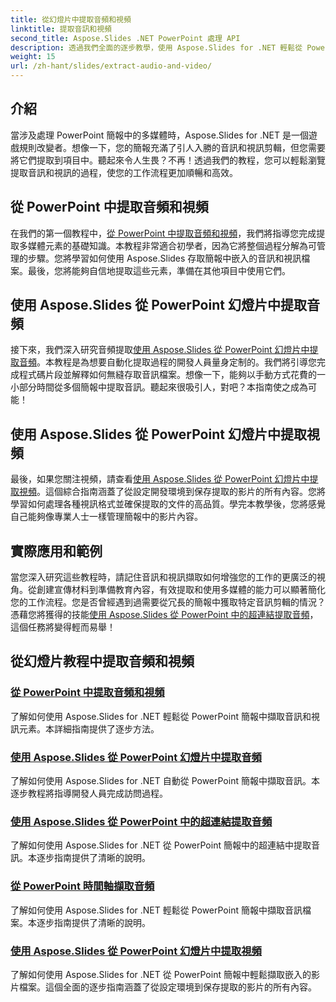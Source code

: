 ```yaml
---
title: 從幻燈片中提取音頻和視頻
linktitle: 提取音訊和視頻
second_title: Aspose.Slides .NET PowerPoint 處理 API
description: 透過我們全面的逐步教學，使用 Aspose.Slides for .NET 輕鬆從 PowerPoint 簡報中提取音訊和視訊。
weight: 15
url: /zh-hant/slides/extract-audio-and-video/
---
```

## 介紹

當涉及處理 PowerPoint 簡報中的多媒體時，Aspose.Slides for .NET 是一個遊戲規則改變者。想像一下，您的簡報充滿了引人入勝的音訊和視訊剪輯，但您需要將它們提取到項目中。聽起來令人生畏？不再！透過我們的教程，您可以輕鬆瀏覽提取音訊和視訊的過程，使您的工作流程更加順暢和高效。

## 從 PowerPoint 中提取音頻和視頻

在我們的第一個教程中，[從 PowerPoint 中提取音頻和視頻](./extracting-audio-and-video/)，我們將指導您完成提取多媒體元素的基礎知識。本教程非常適合初學者，因為它將整個過程分解為可管理的步驟。您將學習如何使用 Aspose.Slides 存取簡報中嵌入的音訊和視訊檔案。最後，您將能夠自信地提取這些元素，準備在其他項目中使用它們。

## 使用 Aspose.Slides 從 PowerPoint 幻燈片中提取音頻

接下來，我們深入研究音頻提取[使用 Aspose.Slides 從 PowerPoint 幻燈片中提取音頻](./extract-audio-from-powerpoint/)。本教程是為想要自動化提取過程的開發人員量身定制的。我們將引導您完成程式碼片段並解釋如何無縫存取音訊檔案。想像一下，能夠以手動方式花費的一小部分時間從多個簡報中提取音訊。聽起來很吸引人，對吧？本指南使之成為可能！

## 使用 Aspose.Slides 從 PowerPoint 幻燈片中提取視頻

最後，如果您關注視頻，請查看[使用 Aspose.Slides 從 PowerPoint 幻燈片中提取視頻](./extract-videos-from-powerpoint-slides/)。這個綜合指南涵蓋了從設定開發環境到保存提取的影片的所有內容。您將學習如何處理各種視訊格式並確保提取的文件的高品質。學完本教學後，您將感覺自己能夠像專業人士一樣管理簡報中的影片內容。

## 實際應用和範例

當您深入研究這些教程時，請記住音訊和視訊擷取如何增強您的工作的更廣泛的視角。從創建宣傳材料到準備教育內容，有效提取和使用多媒體的能力可以顯著簡化您的工作流程。您是否曾經遇到過需要從冗長的簡報中獲取特定音訊剪輯的情況？憑藉您將獲得的技能[使用 Aspose.Slides 從 PowerPoint 中的超連結提取音頻](./extract-audio-from-hyperlinks/)，這個任務將變得輕而易舉！

## 從幻燈片教程中提取音頻和視頻
### [從 PowerPoint 中提取音頻和視頻](./extracting-audio-and-video/)
了解如何使用 Aspose.Slides for .NET 輕鬆從 PowerPoint 簡報中擷取音訊和視訊元素。本詳細指南提供了逐步方法。
### [使用 Aspose.Slides 從 PowerPoint 幻燈片中提取音頻](./extract-audio-from-powerpoint/)
了解如何使用 Aspose.Slides for .NET 自動從 PowerPoint 簡報中擷取音訊。本逐步教程將指導開發人員完成訪問過程。
### [使用 Aspose.Slides 從 PowerPoint 中的超連結提取音頻](./extract-audio-from-hyperlinks/)
了解如何使用 Aspose.Slides for .NET 從 PowerPoint 簡報中的超連結中提取音訊。本逐步指南提供了清晰的說明。
### [從 PowerPoint 時間軸擷取音頻](./extracting-audio-from-timeline/)
了解如何使用 Aspose.Slides for .NET 輕鬆從 PowerPoint 簡報中擷取音訊檔案。本逐步指南提供了清晰的說明。
### [使用 Aspose.Slides 從 PowerPoint 幻燈片中提取視頻](./extract-videos-from-powerpoint-slides/)
了解如何使用 Aspose.Slides for .NET 從 PowerPoint 簡報中輕鬆擷取嵌入的影片檔案。這個全面的逐步指南涵蓋了從設定環境到保存提取的影片的所有內容。